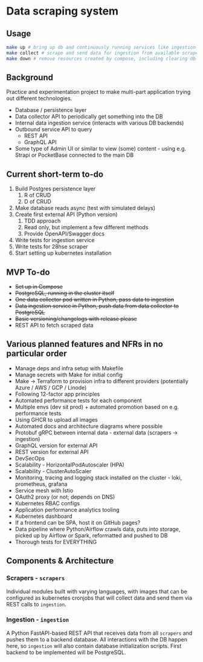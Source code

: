 # Data scraping system

## Usage

```bash
make up # bring up db and continuously running services like ingestion (ctrl+c to stop)
make collect # scrape and send data for ingestion from available scrapers
make down # remove resources created by compose, including clearing db
```

## Background

Practice and experimentation project to make multi-part application trying out different technologies.

- Database / persistence layer
- Data collector API to periodically get something into the DB
- Internal data ingestion service (interacts with various  DB backends)
- Outbound service API to query
  - REST API
  - GraphQL API
- Some type of Admin UI or similar to view (some) content - using e.g. Strapi or PocketBase connected to the main DB

## Current short-term to-do

1. Build Postgres persistence layer
    1. R of CRUD
    1. D of CRUD
1. Make database reads async (test with simulated delays)
1. Create first external API (Python version)
    1. TDD approach
    1. Read only, but implement a few different methods
    1. Provide OpenAPI/Swagger docs
1. Write tests for ingestion service
1. Write tests for 28hse scraper
1. Start setting up kubernetes installation

## MVP To-do

- ~~Set up in Compose~~
- ~~PostgreSQL, running in the cluster itself~~
- ~~One data collector pod written in Python, pass data to ingestion~~
- ~~Data ingestion service in Python, push data from data collector to PostgreSQL~~
- ~~Basic versioning/changelogs with release please~~
- REST API to fetch scraped data

## Various planned features and NFRs in no particular order

- Manage deps and infra setup with Makefile
- Manage secrets with Make for initial config
- Make -> Terraform to provision infra to different providers (potentially Azure / AWS / GCP / Linode)
- Following 12-factor app principles
- Automated performance tests for each component
- Multiple envs (dev sit prod) + automated promotion based on e.g. performance tests
- Using GHCR to upload all images
- Automated docs and architecture diagrams where possible
- Protobuf gRPC between internal data - external data (scrapers -> ingestion)
- GraphQL version for external API
- REST version for external API
- DevSecOps
- Scalability - HorizontalPodAutoscaler (HPA)
- Scalability - ClusterAutoScaler
- Monitoring, tracing and logging stack installed on the cluster - loki, prometheus, grafana
- Service mesh with Istio
- OAuth2 proxy (or not; depends on DNS)
- Kubernetes RBAC configs
- Application performance analytics tooling
- Kubernetes dashboard
- If a frontend can be SPA, host it on GitHub pages?
- Data pipeline where Python/Airflow crawls data, puts into storage, picked up by Airflow or Spark, reformatted and pushed to DB
- Thorough tests for EVERYTHING

## Components & Architecture

### Scrapers - ```scrapers```

Individual modules built with varying languages, with images that can be configured as kubernetes cronjobs that will collect data and send them via REST calls to ```ingestion```.

### Ingestion - ```ingestion```

A Python FastAPI-based REST API that receives data from all ```scrapers``` and pushes them to a backend database. All interactions with the DB happen here, so ```ingestion``` will also contain database initialization scripts. First backend to be implemented will be PostgreSQL.

